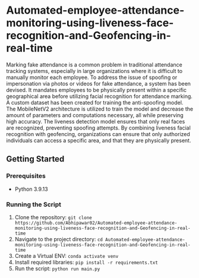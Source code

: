 # Automated-employee-attendance-monitoring-using-liveness-face-recognition-and-Geofencing-in-real-time
Marking fake attendance is a common problem in traditional attendance tracking systems, especially in large organizations where it is difficult to manually monitor each employee. To address the issue of spoofing or impersonation via photos or videos for fake attendance, a system has been devised. It mandates employees to be physically present within a specific geographical area before utilizing facial recognition for attendance marking. A custom dataset has been created for training the anti-spoofing model. The MobileNetV2 architecture is utilized to train the model and decrease the amount of parameters and computations necessary, all while preserving high accuracy. The liveness detection model ensures that only real faces are recognized, preventing spoofing attempts. By combining liveness facial recognition with geofencing, organizations can ensure that only authorized individuals can access a specific area, and that they are physically present.

## Getting Started

### Prerequisites

- Python 3.9.13

### Running the Script

1. Clone the repository: `git clone https://github.com/Abhipawar02/Automated-employee-attendance-monitoring-using-liveness-face-recognition-and-Geofencing-in-real-time` 
2. Navigate to the project directory: `cd Automated-employee-attendance-monitoring-using-liveness-face-recognition-and-Geofencing-in-real-time`
3. Create a Virtual ENV: `conda activate venv`
4. Install required libraries: `pip install -r requirements.txt`
5. Run the script: `python run main.py`

